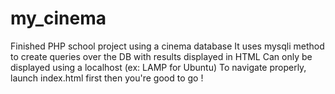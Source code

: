 # my_cinema
Finished PHP school project using a cinema database
It uses mysqli method to create queries over the DB with results displayed in HTML
Can only be displayed using a localhost (ex: LAMP for Ubuntu)
To navigate properly, launch index.html first then you're good to go !
